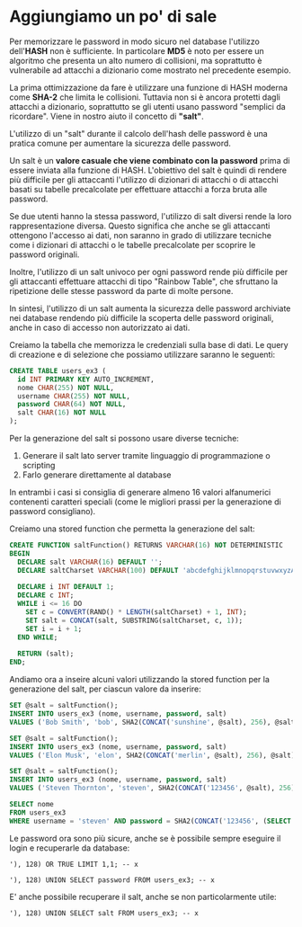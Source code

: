 # Aggiungiamo un po' di sale

Per memorizzare le password in modo sicuro nel database l'utilizzo dell'**HASH** non è sufficiente. In particolare **MD5** è noto per essere un algoritmo che presenta un alto numero di collisioni, ma soprattutto è vulnerabile ad attacchi a dizionario come mostrato nel precedente esempio.

La prima ottimizzazione da fare è utilizzare una funzione di HASH moderna come **SHA-2** che limita le collisioni. Tuttavia non si è ancora protetti dagli attacchi a dizionario, soprattutto se gli utenti usano password "semplici da ricordare".
Viene in nostro aiuto il concetto di **"salt"**.

L'utilizzo di un "salt" durante il calcolo dell'hash delle password è una pratica comune per aumentare la sicurezza delle password.

Un salt è un **valore casuale che viene combinato con la password** prima di essere inviata alla funzione di HASH. L'obiettivo del salt è quindi di rendere più difficile per gli attaccanti l'utilizzo di dizionari di attacchi o di attacchi basati su tabelle precalcolate per effettuare attacchi a forza bruta alle password.

Se due utenti hanno la stessa password, l'utilizzo di salt diversi rende la loro rappresentazione diversa. Questo significa che anche se gli attaccanti ottengono l'accesso ai dati, non saranno in grado di utilizzare tecniche come i dizionari di attacchi o le tabelle precalcolate per scoprire le password originali.

Inoltre, l'utilizzo di un salt univoco per ogni password rende più difficile per gli attaccanti effettuare attacchi di tipo "Rainbow Table", che sfruttano la ripetizione delle stesse password da parte di molte persone.

In sintesi, l'utilizzo di un salt aumenta la sicurezza delle password archiviate nei database rendendo più difficile la scoperta delle password originali, anche in caso di accesso non autorizzato ai dati.

Creiamo la tabella che memorizza le credenziali sulla base di dati. Le query di creazione e di selezione che possiamo utilizzare saranno le seguenti:

```sql
CREATE TABLE users_ex3 (
  id INT PRIMARY KEY AUTO_INCREMENT,
  nome CHAR(255) NOT NULL,
  username CHAR(255) NOT NULL,
  password CHAR(64) NOT NULL,
  salt CHAR(16) NOT NULL
);
```

Per la generazione del salt si possono usare diverse tecniche:

1. Generare il salt lato server tramite linguaggio di programmazione o scripting
2. Farlo generare direttamente al database

In entrambi i casi si consiglia di generare almeno 16 valori alfanumerici contenenti caratteri speciali (come le migliori prassi per la generazione di password consigliano).

Creiamo una stored function che permetta la generazione del salt:

```sql
CREATE FUNCTION saltFunction() RETURNS VARCHAR(16) NOT DETERMINISTIC
BEGIN
  DECLARE salt VARCHAR(16) DEFAULT '';
  DECLARE saltCharset VARCHAR(100) DEFAULT 'abcdefghijklmnopqrstuvwxyzABCDEFGHIJKLMNOPQRSTUVWXYZ0123456789!@#$%^&*()_+-=';
 
  DECLARE i INT DEFAULT 1;
  DECLARE c INT;
  WHILE i <= 16 DO
    SET c = CONVERT(RAND() * LENGTH(saltCharset) + 1, INT);
    SET salt = CONCAT(salt, SUBSTRING(saltCharset, c, 1));
    SET i = i + 1;
  END WHILE;
 
  RETURN (salt);
END;
```

Andiamo ora a inseire alcuni valori utilizzando la stored function per la generazione del salt, per ciascun valore da inserire:

```sql
SET @salt = saltFunction();
INSERT INTO users_ex3 (nome, username, password, salt) 
VALUES ('Bob Smith', 'bob', SHA2(CONCAT('sunshine', @salt), 256), @salt);

SET @salt = saltFunction();
INSERT INTO users_ex3 (nome, username, password, salt) 
VALUES ('Elon Musk', 'elon', SHA2(CONCAT('merlin', @salt), 256), @salt);

SET @salt = saltFunction();
INSERT INTO users_ex3 (nome, username, password, salt) 
VALUES ('Steven Thornton', 'steven', SHA2(CONCAT('123456', @salt), 256), @salt);
```

```sql
SELECT nome
FROM users_ex3
WHERE username = 'steven' AND password = SHA2(CONCAT('123456', (SELECT salt FROM users_ex3 WHERE username = 'steven')), 256)
```

Le password ora sono più sicure, anche se è possibile sempre eseguire il login e recuperarle da database:

```
'), 128) OR TRUE LIMIT 1,1; -- x
```

```
'), 128) UNION SELECT password FROM users_ex3; -- x
```

E' anche possibile recuperare il salt, anche se non particolarmente utile:

```
'), 128) UNION SELECT salt FROM users_ex3; -- x
```